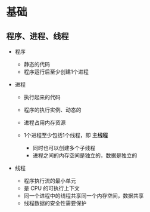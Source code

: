 # 基础

## 程序、进程、线程

+ 程序

  + 静态的代码
  + 程序运行后至少创建1个进程

+ 进程

  + 执行起来的代码
  + 程序的执行实例、动态的
  + 进程占用内存资源
  + 1个进程至少包括1个线程，即 **主线程**

    + 同时也可以创建多个子线程
    + 进程之间的内存空间是独立的，数据是独立的

+ 线程

  + 程序执行流的最小单元
  + 是 CPU 的可执行上下文
  + 同一个进程中的线程共享同一个内存空间，数据共享
  + 线程数据的安全性需要保护
